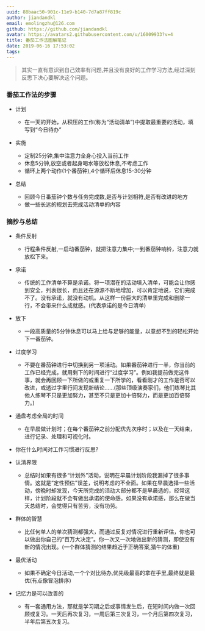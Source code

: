 ```yaml
---
uuid: 88baac50-901c-11e9-b140-7d7a87ff819c
author: jiandandkl
email: emolingzhu@126.com
github: https://github.com/jiandandkl
avatar: https://avatars2.githubusercontent.com/u/16009933?v=4
title: 番茄工作法图解笔记
date: 2019-06-16 17:53:02
tags:
---
```


> 其实一直有意识到自己效率有问题,并且没有良好的工作学习方法,经过深刻反思下决心要解决这个问题。

### 番茄工作法的步骤

* 计划
  * 在一天的开始，从积压的工作(称为“活动清单”)中提取最重要的活动，填写到“今日待办”

* 实施
  * 定制25分钟,集中注意力全身心投入当前工作
  * 休息5分钟,放空或者起身喝水等放松休息,不考虑工作
  * 循环上两个动作(1个番茄钟),4个循环后休息15-30分钟

* 总结
  * 回顾今日番茄钟个数与任务完成数,是否与计划相符,是否有改进的地方
  * 做一些长远的规划去完成活动清单的内容

### 摘抄与总结

* 条件反射
  * 行程条件反射,一启动番茄钟，就把注意力集中;一到番茄钟响铃，注意力就放松下来。

* 承诺
  * 传统的工作清单不算是承诺。将一项潜在的活动填入清单，可能会让你感到安全，列表很长，而且还在源源不断地增加，可以肯定地说，它们完成不了。没有承诺，就没有动机。从这样一份巨大的清单里完成和删除一行，不会带来什么成就感。(代表承诺的是今日清单)

* 放下
  * 一段高质量的5分钟休息可以马上给与足够的能量，以意想不到的轻松开始下一番茄钟。

* 过度学习
  * 不要在番茄钟进行中切换到另一项活动。如果番茄钟进行一半，你当前的工作已经完成，就用剩下的时间进行“过度学习”。例如我提前做完这件事，就会再回顾一下所做的或重复一下所学的，看看刚才的工作是否可以改进，或透过字里行间发现新结论……(那些顶级演奏家们，他们练琴比其他人练琴不只是更加努力，甚至不只是更加十倍努力，而是更加百倍努力。)

* 通盘考虑全局的时间
  * 在早晨做计划时；在每个番茄钟之前分配优先次序时；以及在一天结束，进行记录、处理和可视化时。

* 你在什么时间对工作习惯进行反思?

* 认清界限
  * 总结时如果有很多“计划外”活动，说明在早晨计划阶段我漏掉了很多事情。这就是“定性预估”误差，说明考虑的不全面。如果在早晨选择一些活动，傍晚时却发现，今天所完成的活动大部分都不是早晨选的，经常这样，计划阶段就不会有做出承诺的使命感。如果没有承诺感，那么在做当天总结时，会觉得只有苦劳，没有功劳。

* 群体的智慧
  * 比任何单人的单次猜测都强大，而通过反复对情况进行重新评估，你也可以做出你自己的“百万大决定”。你一次又一次地做出新的猜测，即使没有新的情况出现。(一个群体猜测的结果趋近于正确答案,猜牛的体重)

* 最优活动
  * 如果不确定今日活动,一个个对比待办,优先级最高的拿在手里,最终就是最优(有点像冒泡排序)

* 记忆力是可以改善的
  * 有一套通用方法，那就是学习期之后或事情发生后，在短时间内做一次回顾或复习。一天后再次复习，一周后第三次复习，一个月后第四次复习，半年后第五次复习。

